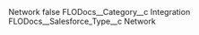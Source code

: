 <?xml version="1.0" encoding="UTF-8"?>
<CustomMetadata xmlns="http://soap.sforce.com/2006/04/metadata" xmlns:xsi="http://www.w3.org/2001/XMLSchema-instance" xmlns:xsd="http://www.w3.org/2001/XMLSchema">
    <label>Network</label>
    <protected>false</protected>
    <values>
        <field>FLODocs__Category__c</field>
        <value xsi:type="xsd:string">Integration</value>
    </values>
    <values>
        <field>FLODocs__Salesforce_Type__c</field>
        <value xsi:type="xsd:string">Network</value>
    </values>
</CustomMetadata>
